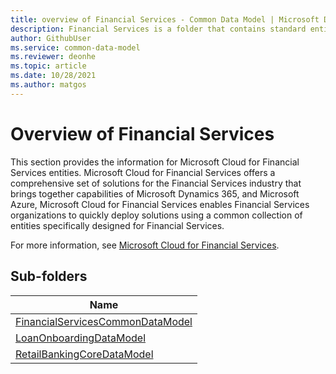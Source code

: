 ```yaml
---
title: overview of Financial Services - Common Data Model | Microsoft Docs
description: Financial Services is a folder that contains standard entities related to the Common Data Model.
author: GithubUser
ms.service: common-data-model
ms.reviewer: deonhe
ms.topic: article
ms.date: 10/28/2021
ms.author: matgos
---
```


# Overview of Financial Services
This section provides the information for Microsoft Cloud for Financial Services entities. Microsoft Cloud for Financial Services offers a comprehensive set of solutions for the Financial Services industry that brings together capabilities of Microsoft Dynamics 365, and Microsoft Azure, Microsoft Cloud for Financial Services enables Financial Services organizations to quickly deploy solutions using a common collection of entities specifically designed for Financial Services.

For more information, see [Microsoft Cloud for Financial Services](https://docs.microsoft.com/en-us/dynamics365/industry/financialservices/overview).


## Sub-folders

|Name|
|---|
|[FinancialServicesCommonDataModel](FinancialServicesCommonDataModel/overview.md)|
|[LoanOnboardingDataModel](LoanOnboardingDataModel/overview.md)|
|[RetailBankingCoreDataModel](RetailBankingCoreDataModel/overview.md)|




